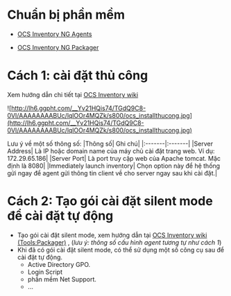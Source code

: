 # Chuẩn bị phần mềm #
  * [OCS Inventory NG Agents](http://www.ocsinventory-ng.org/index.php?page=downloads)

  * [OCS Inventory NG Packager](http://www.ocsinventory-ng.org/index.php?page=downloads)

# Cách 1: cài đặt thủ công #

Xem hướng dẫn chi tiết tại [OCS Inventory wiki](http://wiki.ocsinventory-ng.org/index.php/Documentation:Agent#Manually_installing_Service_version_of_Agent.)



![http://lh6.ggpht.com/__Yv21HQis74/TGdQ9C8-0VI/AAAAAAAABUc/lqlOOr4MQZk/s800/ocs_installthucong.jpg](http://lh6.ggpht.com/__Yv21HQis74/TGdQ9C8-0VI/AAAAAAAABUc/lqlOOr4MQZk/s800/ocs_installthucong.jpg)

Lưu ý về một số thông số:
|Thông số| Ghi chú|
|:-------|:-------|
|Server Address| Là IP hoặc domain  name của máy chủ cài đặt trang web. Ví dụ: 172.29.65.186|
|Server Port| Là port truy cập web của Apache tomcat. Mặc định là 8080|
|Immediately launch inventory| Chọn option này để hệ thống gửi ngay để agent gửi thông tin client về cho server ngay sau khi cài đặt.|


# Cách 2: Tạo gói cài đặt silent mode để cài đặt tự động #
  * Tạo gói cài đặt silent mode, xem hướng dẫn tại [OCS Inventory wiki (Tools:Packager)](http://wiki.ocsinventory-ng.org/index.php/Tools:Packager#Manual) , (_lưu ý: thông số cấu hình agent tương tự như cách 1_)
  * Khi đã có gói cài đặt silent mode, có thể sử dụng một số công cụ sau để cài đặt tự động.
    * Active Directory GPO.
    * Login Script
    * phần mềm Net Support.
    * ...